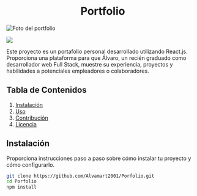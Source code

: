 <h1 align="center"> Portfolio </h1>

![Foto del portfolio](https://github.com/Alvamart2001/Porfolio/assets/105801645/010c878e-4e28-407e-ba0f-7eaf91f984e6)

<p align="left">
   <img src="https://img.shields.io/badge/STATUS-EN%20DESARROLLO-green">
</p>

Este proyecto es un portafolio personal desarrollado utilizando React.js. Proporciona una plataforma para que Álvaro, un recién graduado como desarrollador web Full Stack, muestre su experiencia, proyectos y habilidades a potenciales empleadores o colaboradores.

## Tabla de Contenidos

1. [Instalación](#instalación)
2. [Uso](#uso)
3. [Contribución](#contribución)
4. [Licencia](#licencia)

## Instalación

Proporciona instrucciones paso a paso sobre cómo instalar tu proyecto y cómo configurarlo.

```bash
git clone https://github.com/Alvamart2001/Porfolio.git
cd Porfolio
npm install
